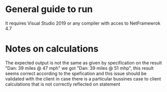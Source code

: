 ﻿# General guide to run

It requires Visual Studio 2019 or any compiler with acces to NetFramewrok  4.7

# Notes on calculations

The expected output is not the same as given by specification on the result "Dan: 39 miles @ 47 mph"  we got "Dan: 39 miles @ 51 mhp", this result seems correct according to the spefication and this issue should be validated with the client in case there is a particular bussines case to client calculations that is not correctly reflected on statement

